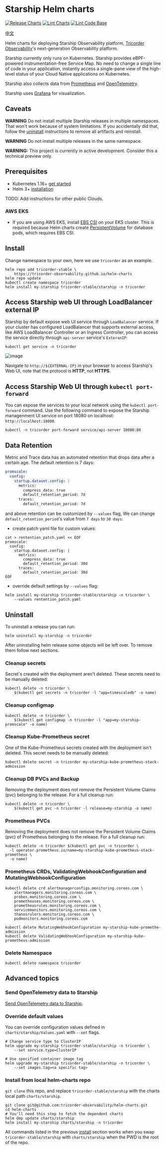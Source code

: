 # Starship Helm charts

[![Release Charts](https://github.com/tricorder-observability/helm-charts/actions/workflows/release-chart.yaml/badge.svg)](https://github.com/tricorder-observability/helm-charts/actions/workflows/release-chart.yaml)
[![Lint Charts](https://github.com/tricorder-observability/helm-charts/actions/workflows/lint-chart.yaml/badge.svg?event=pull_request)](https://github.com/tricorder-observability/helm-charts/actions/workflows/lint-chart.yaml)
[![Lint Code Base](https://github.com/tricorder-observability/helm-charts/actions/workflows/super-linter.yaml/badge.svg?event=pull_request)](https://github.com/tricorder-observability/helm-charts/actions/workflows/super-linter.yaml)

[中文](./docs/README_CN.md)

Helm charts for deploying Starship Observability platform,
[Tricorder Observability](https://tricorder.dev)'s next-generation Observability platform.

Starship currently only runs on Kubernetes. Starship provides eBPF-powered
instrumentation-free Service Map.  No need to change a single line
of code in your application, instantly access a single-pane view of the
high-level status of your Cloud Native applications on Kubernetes.

Starship also collects data from [Prometheus](https://prometheus.io/) and
[OpenTelemetry](https://opentelemetry.io/).

Starship uses [Grafana](https://github.com/grafana/grafana) for visualization.

## Caveats

**WARNING** Do not install multiple Starship releases in multiple namespaces.
That won't work because of system limitations. If you accidentally did that,
follow the [uninstall](#uninstall) instructions to remove all artifacts and reinstall.

**WARNING** Do not install multiple releases in the same namespace.

**WARNING:** This project is currently in active development. Consider this a
technical preview only.

## Prerequisites

- Kubernetes 1.16+ [get started](https://kubernetes.io/docs/setup/)
- Helm 3+ [installation](https://helm.sh/docs/intro/install/)

TODO: Add instructions for other public Clouds.

### AWS EKS

- If you are using AWS EKS, install
  [EBS CSI](https://docs.aws.amazon.com/eks/latest/userguide/ebs-csi.html)
  on your EKS cluster. This is required because Helm charts create
  [PersistentVolume](https://kubernetes.io/docs/concepts/storage/persistent-volumes/)
  for database pods, which requires EBS CSI.

## Install

Change namespace to your own, here we use `tricorder` as an example.

```shell
helm repo add tricorder-stable \
    https://tricorder-observability.github.io/helm-charts
helm repo update
kubectl create namespace tricorder
helm install my-starship tricorder-stable/starship -n tricorder
```

## Access Starship web UI through LoadBalancer external IP

Starship by default expose web UI service through `LoadBalancer` service.
If your cluster has configured LoadBalancer that supports external access,
like AWS LoadBalancer Controller or an Ingress Controller, you can access the service
directly through `api-server` service's `ExteranIP`:

```shell
kubectl get service -n tricorder
```

![image](https://user-images.githubusercontent.com/112656580/215043391-6c4cd4bd-3a58-472f-a688-b88f11ef90c1.png)

Navigate to `http://${EXTERNAL-IP}` in your browser to access Starship's Web UI,
note that the protocol is **HTTP**, not **HTTPS**.

## Access Starship Web UI through `kubectl port-forward`

You can expose the services to your local network using the `kubectl port-forward` command.
Use the following command to expose the Starship managenment UI service on port
18080 on localhost: `http://localhost:18080`.

```shell
kubectl -n tricorder port-forward service/api-server 18080:80
```

## Data Retention

Metric and Trace data has an automated retention that drops data after a certain
age. The default retention is 7 days:

```yaml
promscale:
  config:
    startup.dataset.config: |
      metrics:
        compress_data: true
        default_retention_period: 7d
      traces:
        default_retention_period: 7d
```

and above retention can be customized by `--values` flag, We can change
`default_retention_period`'s value from `7 days` to `30 days`:

- create patch yaml file for custom values:

```shell
cat > rentention_patch.yaml << EOF
promscale:
  config:
    startup.dataset.config: |
      metrics:
        compress_data: true
        default_retention_period: 30d
      traces:
        default_retention_period: 30d
EOF
```

- override default settings by `--values` flag:

```shell
helm install my-starship tricorder-stable/starship -n tricorder \
    --values rentention_patch.yaml
```

## Uninstall

To uninstall a release you can run:

```shell
helm uninstall my-starship -n tricorder
```

After uninstalling helm release some objects will be left over. To remove them
follow next sections.

### Cleanup secrets

Secret's created with the deployment aren't deleted. These secrets need to be
manually deleted:

```shell
kubectl delete -n tricorder \
    $(kubectl get secrets -n tricorder -l "app=timescaledb" -o name)
```

### Cleanup configmap

```shell
kubectl delete -n tricorder \
    $(kubectl get configmap -n tricorder -l "app=my-starship-promscale" -o name)
```

### Cleanup Kube-Prometheus secret

One of the Kube-Prometheus secrets created with the deployment isn't deleted.
This secret needs to be manually deleted:

```shell
kubectl delete secret -n tricorder my-starship-kube-prometheus-stack-admission
```

### Cleanup DB PVCs and Backup

Removing the deployment does not remove the Persistent Volume Claims (pvc)
belonging to the release. For a full cleanup run:

```shell
kubectl delete -n tricorder \
    $(kubectl get pvc -n tricorder -l release=my-starship -o name)
```

### Prometheus PVCs

Removing the deployment does not remove the Persistent Volume Claims (pvc) of
Prometheus belonging to the release. For a full cleanup run:

```shell
kubectl delete -n tricorder $(kubectl get pvc -n tricorder \
  -l operator.prometheus.io/name=my-starship-kube-prometheus-stack-prometheus \
  -o name)
```

### Prometheus CRDs, ValidatingWebhookConfiguration and MutatingWebhookConfiguration

```shell
kubectl delete crd alertmanagerconfigs.monitoring.coreos.com \
    alertmanagers.monitoring.coreos.com \
    probes.monitoring.coreos.com \
    prometheuses.monitoring.coreos.com \
    prometheusrules.monitoring.coreos.com \
    servicemonitors.monitoring.coreos.com \
    thanosrulers.monitoring.coreos.com \
    podmonitors.monitoring.coreos.com
```

```shell
kubectl delete MutatingWebhookConfiguration my-starship-kube-promethe-admission
kubectl delete ValidatingWebhookConfiguration my-starship-kube-prometheus-admission
```

### Delete Namespace

```shell
kubectl delete namespace tricorder
```

## Advanced topics

### Send OpenTelemetry data to Starship

[Send OpenTelemetry data to Starship](./docs/send-otlp-data-to-starship.md).

### Override default values

You can override configuration values defined in `charts/starship/Values.yaml`
with `--set` flags.

```shell
# Change service type to ClusterIP
helm upgrade my-starship tricorder-stable/starship -n tricorder \
    --set service.type=ClusterIP

# Use specified container image tag
helm upgrade my-starship tricorder-stable/starship -n tricorder \
    --set images.tag=<a specific tag>
```

### Install from local helm-charts repo

`git clone` this repo, and replace `tricorder-stable/starship` with the
charts local path `charts/starship`.

```shell
git clone git@github.com:tricorder-observability/helm-charts.git
cd helm-charts
# You'll need this step to fetch the dependent charts
helm dep update charts/starship
helm install my-starship charts/starship -n tricorder
```

All commands listed in the previous [install](#install) section works when you
swap `tricorder-stable/starship` with `charts/starship` when the PWD is the
root of the repo.
